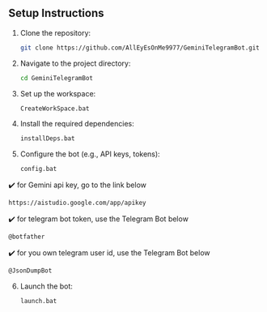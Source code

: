 ## Setup Instructions

1. Clone the repository:
    ```bash
    git clone https://github.com/AllEyEsOnMe9977/GeminiTelegramBot.git
    ```

2. Navigate to the project directory:
    ```bash
    cd GeminiTelegramBot
    ```

3. Set up the workspace:
    ```bash
    CreateWorkSpace.bat
    ```

4. Install the required dependencies:
    ```bash
    installDeps.bat
    ```

5. Configure the bot (e.g., API keys, tokens):
    ```bash
    config.bat
    ```
✔️ for Gemini api key, go to the link below
```bash
https://aistudio.google.com/app/apikey
```
✔️ for telegram bot token, use the Telegram Bot below
```bash
@botfather
```
✔️ for you own telegram user id, use the Telegram Bot below
```bash
@JsonDumpBot
```
6. Launch the bot:
    ```bash
    launch.bat
    ```
